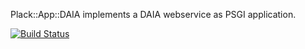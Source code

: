 Plack::App::DAIA implements a DAIA webservice as PSGI application.

[![Build Status](https://travis-ci.org/nichtich/Plack-App-DAIA.png)](https://travis-ci.org/nichtich/Plack-App-DAIA)
